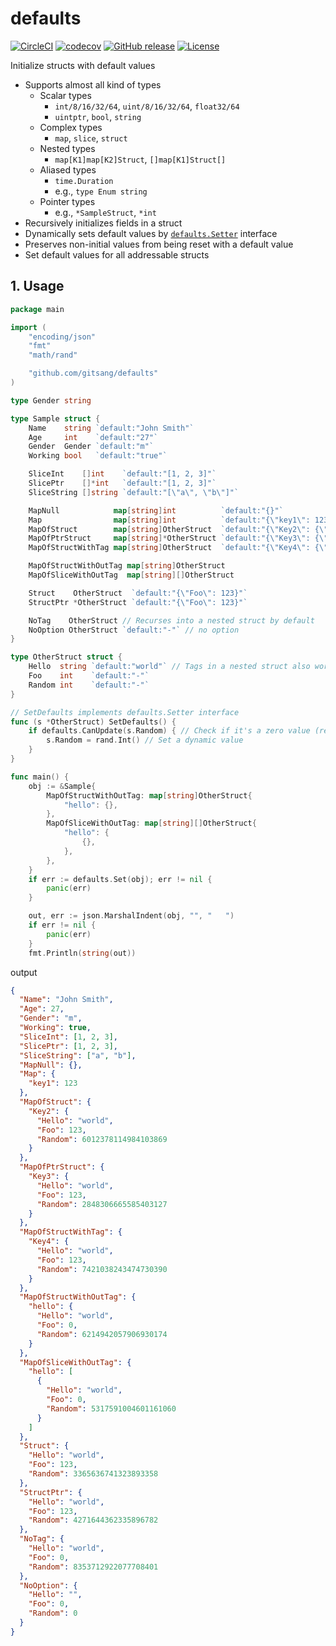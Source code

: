 # defaults

[![CircleCI](https://circleci.com/gh/gitsang/defaults/tree/master.svg?style=svg)](https://circleci.com/gh/gitsang/defaults/tree/master)
[![codecov](https://codecov.io/gh/gitsang/defaults/branch/master/graph/badge.svg)](https://codecov.io/gh/gitsang/defaults)
[![GitHub release](https://img.shields.io/github/release/gitsang/defaults.svg)](https://github.com/gitsang/defaults/releases)
[![License](https://img.shields.io/github/license/gitsang/defaults.svg)](./LICENSE)

Initialize structs with default values

- Supports almost all kind of types
  - Scalar types
    - `int/8/16/32/64`, `uint/8/16/32/64`, `float32/64`
    - `uintptr`, `bool`, `string`
  - Complex types
    - `map`, `slice`, `struct`
  - Nested types
    - `map[K1]map[K2]Struct`, `[]map[K1]Struct[]`
  - Aliased types
    - `time.Duration`
    - e.g., `type Enum string`
  - Pointer types
    - e.g., `*SampleStruct`, `*int`
- Recursively initializes fields in a struct
- Dynamically sets default values by [`defaults.Setter`](./setter.go) interface
- Preserves non-initial values from being reset with a default value
- Set default values for all addressable structs

## 1. Usage

```go
package main

import (
	"encoding/json"
	"fmt"
	"math/rand"

	"github.com/gitsang/defaults"
)

type Gender string

type Sample struct {
	Name    string `default:"John Smith"`
	Age     int    `default:"27"`
	Gender  Gender `default:"m"`
	Working bool   `default:"true"`

	SliceInt    []int    `default:"[1, 2, 3]"`
	SlicePtr    []*int   `default:"[1, 2, 3]"`
	SliceString []string `default:"[\"a\", \"b\"]"`

	MapNull            map[string]int          `default:"{}"`
	Map                map[string]int          `default:"{\"key1\": 123}"`
	MapOfStruct        map[string]OtherStruct  `default:"{\"Key2\": {\"Foo\":123}}"`
	MapOfPtrStruct     map[string]*OtherStruct `default:"{\"Key3\": {\"Foo\":123}}"`
	MapOfStructWithTag map[string]OtherStruct  `default:"{\"Key4\": {\"Foo\":123}}"`

	MapOfStructWithOutTag map[string]OtherStruct
	MapOfSliceWithOutTag  map[string][]OtherStruct

	Struct    OtherStruct  `default:"{\"Foo\": 123}"`
	StructPtr *OtherStruct `default:"{\"Foo\": 123}"`

	NoTag    OtherStruct // Recurses into a nested struct by default
	NoOption OtherStruct `default:"-"` // no option
}

type OtherStruct struct {
	Hello  string `default:"world"` // Tags in a nested struct also work
	Foo    int    `default:"-"`
	Random int    `default:"-"`
}

// SetDefaults implements defaults.Setter interface
func (s *OtherStruct) SetDefaults() {
	if defaults.CanUpdate(s.Random) { // Check if it's a zero value (recommended)
		s.Random = rand.Int() // Set a dynamic value
	}
}

func main() {
	obj := &Sample{
		MapOfStructWithOutTag: map[string]OtherStruct{
			"hello": {},
		},
		MapOfSliceWithOutTag: map[string][]OtherStruct{
			"hello": {
				{},
			},
		},
	}
	if err := defaults.Set(obj); err != nil {
		panic(err)
	}

	out, err := json.MarshalIndent(obj, "", "	")
	if err != nil {
		panic(err)
	}
	fmt.Println(string(out))
```

output

```json
{
  "Name": "John Smith",
  "Age": 27,
  "Gender": "m",
  "Working": true,
  "SliceInt": [1, 2, 3],
  "SlicePtr": [1, 2, 3],
  "SliceString": ["a", "b"],
  "MapNull": {},
  "Map": {
    "key1": 123
  },
  "MapOfStruct": {
    "Key2": {
      "Hello": "world",
      "Foo": 123,
      "Random": 6012378114984103869
    }
  },
  "MapOfPtrStruct": {
    "Key3": {
      "Hello": "world",
      "Foo": 123,
      "Random": 2848306665585403127
    }
  },
  "MapOfStructWithTag": {
    "Key4": {
      "Hello": "world",
      "Foo": 123,
      "Random": 7421038243474730390
    }
  },
  "MapOfStructWithOutTag": {
    "hello": {
      "Hello": "world",
      "Foo": 0,
      "Random": 6214942057906930174
    }
  },
  "MapOfSliceWithOutTag": {
    "hello": [
      {
        "Hello": "world",
        "Foo": 0,
        "Random": 5317591004601161060
      }
    ]
  },
  "Struct": {
    "Hello": "world",
    "Foo": 123,
    "Random": 3365636741323893358
  },
  "StructPtr": {
    "Hello": "world",
    "Foo": 123,
    "Random": 4271644362335896782
  },
  "NoTag": {
    "Hello": "world",
    "Foo": 0,
    "Random": 8353712922077708401
  },
  "NoOption": {
    "Hello": "",
    "Foo": 0,
    "Random": 0
  }
}
```
